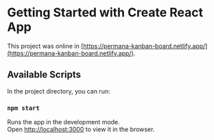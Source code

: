 # Getting Started with Create React App

This project was online in [https://permana-kanban-board.netlify.app/](https://permana-kanban-board.netlify.app/).


## Available Scripts

In the project directory, you can run:

### `npm start`

Runs the app in the development mode.\
Open [http://localhost:3000](http://localhost:3000) to view it in the browser.
